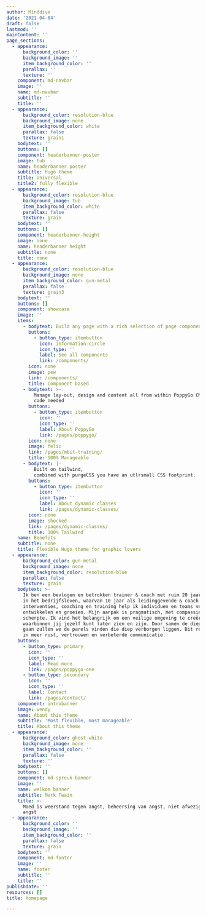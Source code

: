 ```yaml
---
author: Minddive
date: '2021-04-04'
draft: false
lastmod: ''
mainContent: ''
page_sections:
  - appearance:
      background_color: ''
      background_image: ''
      item_background_color: ''
      parallax: ''
      texture: ''
    component: md-navbar
    image: ''
    name: md-navbar
    subtitle: ''
    title: ''
  - appearance:
      background_color: resolution-blue
      background_image: none
      item_background_color: white
      parallax: false
      texture: grain1
    bodytext: ''
    buttons: []
    component: headerbanner-poster
    image: tub
    name: headerbanner poster
    subtitle: Hugo theme
    title: Universal
    title2: fully flexible
  - appearance:
      background_color: resolution-blue
      background_image: tub
      item_background_color: white
      parallax: false
      texture: grain
    bodytext: ''
    buttons: []
    component: headerbanner-height
    image: none
    name: headerbanner height
    subtitle: none
    title: none
  - appearance:
      background_color: resolution-blue
      background_image: none
      item_background_color: gun-metal
      parallax: false
      texture: grain3
    bodytext: ''
    buttons: []
    component: showcase
    image: ''
    items:
      - bodytext: Build any page with a rich selection of page components
        buttons:
          - button_type: itembutton
            icon: information-circle
            icon_type: ''
            label: See all components
            link: /components/
        icon: none
        image: pew
        link: /components/
        title: Component based
      - bodytext: >-
          Manage lay-out, design and content all from within PoppyGo CMS. No
          code needed
        buttons:
          - button_type: itembutton
            icon: ''
            icon_type: ''
            label: About PoppyGo
            link: /pages/poppygo/
        icon: none
        image: felic
        link: /pages/mbit-training/
        title: 100% Manageable
      - bodytext: |-
          Built on tailwind,
          combined with purgeCSS you have an utlrsmall CSS footprint.
        buttons:
          - button_type: itembutton
            icon: ''
            icon_type: ''
            label: About dynamic classes
            link: /pages/dynamic-classes/
        icon: none
        image: shocked
        link: /pages/dynamic-classes/
        title: 100% Tailwind
    name: Benefits
    subtitle: none
    title: Flexible Hugo theme for graphic lovers
  - appearance:
      background_color: gun-metal
      background_image: none
      item_background_color: resolution-blue
      parallax: false
      texture: grain
    bodytext: >-
      Ik ben een bevlogen en betrokken trainer & coach met ruim 20 jaar ervaring
      in het bedrijfsleven, waarvan 10 jaar als leidinggevende & coach. Met mijn
      interventies, coaching en training help ik individuen en teams verder te
      ontwikkelen en groeien. Mijn aanpak is pragmatisch, met compassie en
      scherpte. Ik vind het belangrijk om een veilige omgeving te creëren
      waarbinnen jij jezelf kunt laten zien en zijn. Door samen de diepte in te
      gaan zullen we de parels vinden die diep verborgen liggen. Dit resulteert
      in meer rust, vertrouwen en verbeterde communicatie.
    buttons:
      - button_type: primary
        icon: ''
        icon_type: ''
        label: Read more
        link: /pages/poppygo-one
      - button_type: secondary
        icon: ''
        icon_type: ''
        label: Contact
        link: /pages/contact/
    component: introbanner
    image: wendy
    name: About this theme
    subtitle: 'Most flexible, most manageable'
    title: About this theme
  - appearance:
      background_color: ghost-white
      background_image: none
      item_background_color: ''
      parallax: false
      texture: ''
    bodytext: ''
    buttons: []
    component: md-spreuk-banner
    image: ''
    name: welkom banner
    subtitle: Mark Twain
    title: >-
      Moed is weerstand tegen angst, beheersing van angst, niet afwezigheid van
      angst
  - appearance:
      background_color: ''
      background_image: ''
      item_background_color: ''
      parallax: false
      texture: grain
    bodytext: ''
    component: md-footer
    image: ''
    name: footer
    subtitle: ''
    title: ''
publishdate: ''
resources: []
title: Homepage

---
```


